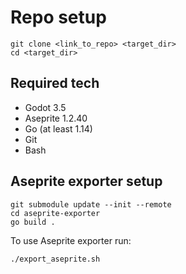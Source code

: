 # Repo setup

```
git clone <link_to_repo> <target_dir>
cd <target_dir>
```

## Required tech

* Godot 3.5
* Aseprite 1.2.40
* Go (at least 1.14)
* Git
* Bash

## Aseprite exporter setup

```
git submodule update --init --remote
cd aseprite-exporter
go build .
```

To use Aseprite exporter run:

```
./export_aseprite.sh
```
